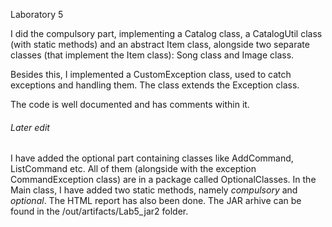 Laboratory 5 

I did the compulsory part, implementing a Catalog class, a CatalogUtil class (with static methods) and an abstract Item class, alongside two separate classes (that implement the Item class): Song class and Image class.

Besides this, I implemented a CustomException class, used to catch exceptions and handling them. The class extends the Exception class.

The code is well documented and has comments within it.

<h6> Later edit </h6>
I have added the optional part containing classes like AddCommand, ListCommand etc. All of them (alongside with the exception CommandException class) are in a package called OptionalClasses.
In the Main class, I have added two static methods, namely <em>compulsory</em> and <em>optional</em>.
The HTML report has also been done.
The JAR arhive can be found in the /out/artifacts/Lab5_jar2 folder. 